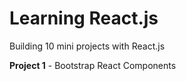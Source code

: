 # Learning React.js

Building 10 mini projects with React.js

**Project 1** - Bootstrap React Components